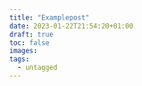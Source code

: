 ```yaml
---
title: "Examplepost"
date: 2023-01-22T21:54:20+01:00
draft: true
toc: false
images:
tags:
  - untagged
---
```


